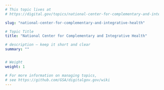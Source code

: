 ```yaml
---
# This topic lives at
# https://digital.gov/topics/national-center-for-complementary-and-integrative-health

slug: "national-center-for-complementary-and-integrative-health"

# Topic Title
title: "National Center for Complementary and Integrative Health"

# description — keep it short and clear
summary: ""


# Weight
weight: 1

# For more information on managing topics,
# see https://github.com/GSA/digitalgov.gov/wiki
---
```

